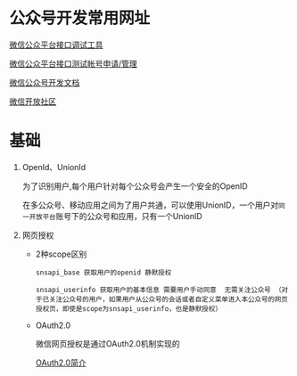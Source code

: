 # 公众号开发常用网址

[微信公众平台接口调试工具](https://mp.weixin.qq.com/debug)

[微信公众平台接口测试帐号申请/管理](https://mp.weixin.qq.com/debug/cgi-bin/sandbox?t=sandbox/login)

[微信公众号开发文档](https://developers.weixin.qq.com/doc/offiaccount/Getting_Started/Overview.html)

[微信开放社区](https://developers.weixin.qq.com/community/minihome/question/1277775808983138305)

# 基础
1. OpenId、UnionId

    为了识别用户,每个用户针对每个公众号会产生一个安全的OpenID

    在多公众号、移动应用之间为了用户共通，可以使用UnionID，一个用户对`同一开放平台`账号下的公众号和应用，只有一个UnionID

2. 网页授权

    * 2种scope区别

          snsapi_base 获取用户的openid 静默授权

          snsapi_userinfo 获取用户的基本信息 需要用户手动同意  无需关注公众号 （对于已关注公众号的用户，如果用户从公众号的会话或者自定义菜单进入本公众号的网页授权页，即使是scope为snsapi_userinfo，也是静默授权）
    
    * OAuth2.0

        微信网页授权是通过OAuth2.0机制实现的

        [OAuth2.0简介](http://www.ruanyifeng.com/blog/2019/04/oauth_design.html)


